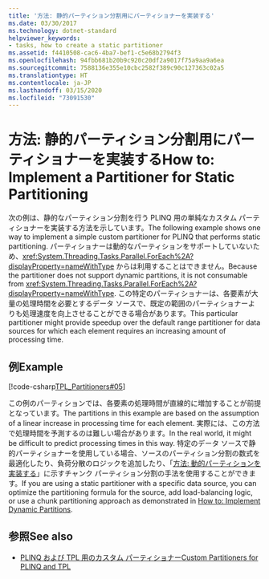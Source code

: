 ```yaml
---
title: '方法: 静的パーティション分割用にパーティショナーを実装する'
ms.date: 03/30/2017
ms.technology: dotnet-standard
helpviewer_keywords:
- tasks, how to create a static partitioner
ms.assetid: f4410508-cac6-4ba7-bef1-c5e68b2794f3
ms.openlocfilehash: 94fbb681b20b9c920c20df2a9017f75a9aa9a6ea
ms.sourcegitcommit: 7588136e355e10cbc2582f389c90c127363c02a5
ms.translationtype: HT
ms.contentlocale: ja-JP
ms.lasthandoff: 03/15/2020
ms.locfileid: "73091530"
---
```

# <a name="how-to-implement-a-partitioner-for-static-partitioning"></a><span data-ttu-id="f7944-102">方法: 静的パーティション分割用にパーティショナーを実装する</span><span class="sxs-lookup"><span data-stu-id="f7944-102">How to: Implement a Partitioner for Static Partitioning</span></span>
<span data-ttu-id="f7944-103">次の例は、静的なパーティション分割を行う PLINQ 用の単純なカスタム パーティショナーを実装する方法を示しています。</span><span class="sxs-lookup"><span data-stu-id="f7944-103">The following example shows one way to implement a simple custom partitioner for PLINQ that performs static partitioning.</span></span> <span data-ttu-id="f7944-104">パーティショナーは動的なパーティションをサポートしていないため、<xref:System.Threading.Tasks.Parallel.ForEach%2A?displayProperty=nameWithType> からは利用することはできません。</span><span class="sxs-lookup"><span data-stu-id="f7944-104">Because the partitioner does not support dynamic partitions, it is not consumable from <xref:System.Threading.Tasks.Parallel.ForEach%2A?displayProperty=nameWithType>.</span></span> <span data-ttu-id="f7944-105">この特定のパーティショナーは、各要素が大量の処理時間を必要とするデータ ソースで、既定の範囲のパーティショナーよりも処理速度を向上させることができる場合があります。</span><span class="sxs-lookup"><span data-stu-id="f7944-105">This particular partitioner might provide speedup over the default range partitioner for data sources for which each element requires an increasing amount of processing time.</span></span>  
  
## <a name="example"></a><span data-ttu-id="f7944-106">例</span><span class="sxs-lookup"><span data-stu-id="f7944-106">Example</span></span>  
 [!code-csharp[TPL_Partitioners#05](../../../samples/snippets/csharp/VS_Snippets_Misc/tpl_partitioners/cs/partitioners.cs#05)]  
  
 <span data-ttu-id="f7944-107">この例のパーティションでは、各要素の処理時間が直線的に増加することが前提となっています。</span><span class="sxs-lookup"><span data-stu-id="f7944-107">The partitions in this example are based on the assumption of a linear increase in processing time for each element.</span></span> <span data-ttu-id="f7944-108">実際には、この方法で処理時間を予測するのは難しい場合があります。</span><span class="sxs-lookup"><span data-stu-id="f7944-108">In the real world, it might be difficult to predict processing times in this way.</span></span> <span data-ttu-id="f7944-109">特定のデータ ソースで静的パーティショナーを使用している場合、ソースのパーティション分割の数式を最適化したり、負荷分散のロジックを追加したり、「[方法: 動的パーティションを実装する](../../../docs/standard/parallel-programming/how-to-implement-dynamic-partitions.md)」に示すチャンク パーティション分割の手法を使用することができます。</span><span class="sxs-lookup"><span data-stu-id="f7944-109">If you are using a static partitioner with a specific data source, you can optimize the partitioning formula for the source, add load-balancing logic, or use a chunk partitioning approach as demonstrated in [How to: Implement Dynamic Partitions](../../../docs/standard/parallel-programming/how-to-implement-dynamic-partitions.md).</span></span>  
  
## <a name="see-also"></a><span data-ttu-id="f7944-110">参照</span><span class="sxs-lookup"><span data-stu-id="f7944-110">See also</span></span>

- [<span data-ttu-id="f7944-111">PLINQ および TPL 用のカスタム パーティショナー</span><span class="sxs-lookup"><span data-stu-id="f7944-111">Custom Partitioners for PLINQ and TPL</span></span>](../../../docs/standard/parallel-programming/custom-partitioners-for-plinq-and-tpl.md)
